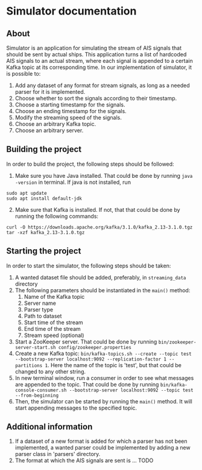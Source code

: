 # Simulator documentation
## About
Simulator is an application for simulating the stream of AIS signals that should be sent by actual ships. This application turns a list of hardcoded AIS signals to an actual stream, where each signal is appended to a certain Kafka topic at its corresponding time. In our implementation of simulator, it is possible to:
1. Add any dataset of any format for stream signals, as long as a needed parser for it is implemented.
2. Choose whether to sort the signals according to their timestamp.
3. Choose a starting timestamp for the signals.
4. Choose an ending timestamp for the signals.
5. Modify the streaming speed of the signals. 
6. Choose an arbitrary Kafka topic.
7. Choose an arbitrary server.

## Building the project

In order to build the project, the following steps should be followed:
1. Make sure you have Java installed. That could be done by running `java -version` in terminal. If java is not installed, run 
```
sudo apt update
sudo apt install default-jdk
 ``` 
2. Make sure that Kafka is installed. If not, that that could be done by running the following commands: 
```
curl -O https://downloads.apache.org/kafka/3.1.0/kafka_2.13-3.1.0.tgz 
tar -xzf kafka_2.13-3.1.0.tgz
```
## Starting the project

In order to start the simulator, the following steps should be taken:
1. A wanted dataset file should be added, preferably, in `streaming_data` directory
2. The following parameters should be instantiated in the `main()` method:
   1. Name of the Kafka topic
   2. Server name
   3. Parser type
   4. Path to dataset
   5. Start time of the stream
   6. End time of the stream
   7. Stream speed (optional)
3. Start a ZooKeeper server. That could be done by running `bin/zookeeper-server-start.sh config/zookeeper.properties`
4. Create a new Kafka topic: `bin/kafka-topics.sh --create --topic test --bootstrap-server localhost:9092 --replication-factor 1 --partitions 1`. Here the name of the topic is 'test', but that could be changed to any other string.
5. In new terminal window, run a consumer in order to see what messages are appended to the topic. That could be done by running `bin/kafka-console-consumer.sh --bootstrap-server localhost:9092 --topic test --from-beginning`
6. Then, the simulator can be started by running the `main()` method. It will start appending messages to the specified topic.

## Additional information
1. If a dataset of a new format is added for which a parser has not been implemented, a wanted parser could be implemented by adding a new parser class in 'parsers' directory.
2. The format at which the AIS signals are sent is ... TODO

   

